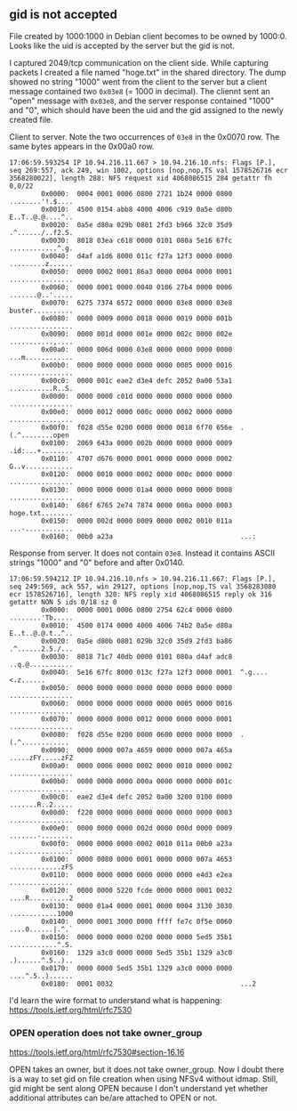 ## gid is not accepted

File created by 1000:1000 in Debian client becomes to be owned by 1000:0. Looks
like the uid is accepted by the server but the gid is not.

I captured 2049/tcp communication on the client side. While capturing packets
I created a file named "hoge.txt" in the shared directory. The dump showed no
string "1000" went from the client to the server but a client message contained
two `0x03e8` (= 1000 in decimal). The cliennt sent an "open" message with
`0x03e8`, and the server response contained "1000" and "0", which should have
been the uid and the gid assigned to the newly created file.

Client to server. Note the two occurrences of `03e8` in the 0x0070 row. The
same bytes appears in the 0x00a0 row.
```
17:06:59.593254 IP 10.94.216.11.667 > 10.94.216.10.nfs: Flags [P.], seq 269:557, ack 249, win 1002, options [nop,nop,TS val 1578526716 ecr 3568280022], length 288: NFS request xid 4068086515 284 getattr fh 0,0/22
        0x0000:  0004 0001 0006 0800 2721 1b24 0000 0800  ........'!.$....
        0x0010:  4500 0154 abb8 4000 4006 c919 0a5e d80b  E..T..@.@....^..
        0x0020:  0a5e d80a 029b 0801 2fd3 b966 32c0 35d9  .^....../..f2.5.
        0x0030:  8018 03ea c618 0000 0101 080a 5e16 67fc  ............^.g.
        0x0040:  d4af a1d6 8000 011c f27a 12f3 0000 0000  .........z......
        0x0050:  0000 0002 0001 86a3 0000 0004 0000 0001  ................
        0x0060:  0000 0001 0000 0040 0106 27b4 0000 0006  .......@..'.....
        0x0070:  6275 7374 6572 0000 0000 03e8 0000 03e8  buster..........
        0x0080:  0000 0009 0000 0018 0000 0019 0000 001b  ................
        0x0090:  0000 001d 0000 001e 0000 002c 0000 002e  ...........,....
        0x00a0:  0000 006d 0000 03e8 0000 0000 0000 0000  ...m............
        0x00b0:  0000 0000 0000 0000 0000 0005 0000 0016  ................
        0x00c0:  0000 001c eae2 d3e4 defc 2052 0a00 53a1  ...........R..S.
        0x00d0:  0000 0000 c01d 0000 0000 0000 0000 0000  ................
        0x00e0:  0000 0012 0000 000c 0000 0002 0000 0000  ................
        0x00f0:  f028 d55e 0200 0000 0000 0018 6f70 656e  .(.^........open
        0x0100:  2069 643a 0000 002b 0000 0000 0000 0009  .id:...+........
        0x0110:  4707 d676 0000 0001 0000 0000 0000 0002  G..v............
        0x0120:  0000 0010 0000 0002 0000 000c 0000 0000  ................
        0x0130:  0000 0000 0000 01a4 0000 0000 0000 0008  ................
        0x0140:  686f 6765 2e74 7874 0000 000a 0000 0003  hoge.txt........
        0x0150:  0000 002d 0000 0009 0000 0002 0010 011a  ...-............
        0x0160:  00b0 a23a                                ...:
```

Response from server. It does not contain `03e8`. Instead it contains ASCII
strings "1000" and "0" before and after 0x0140.
```
17:06:59.594212 IP 10.94.216.10.nfs > 10.94.216.11.667: Flags [P.], seq 249:569, ack 557, win 29127, options [nop,nop,TS val 3568283080 ecr 1578526716], length 320: NFS reply xid 4068086515 reply ok 316 getattr NON 5 ids 0/18 sz 0
        0x0000:  0000 0001 0006 0800 2754 62c4 0000 0800  ........'Tb.....
        0x0010:  4500 0174 0000 4000 4006 74b2 0a5e d80a  E..t..@.@.t..^..
        0x0020:  0a5e d80b 0801 029b 32c0 35d9 2fd3 ba86  .^......2.5./...
        0x0030:  8018 71c7 40db 0000 0101 080a d4af adc8  ..q.@...........
        0x0040:  5e16 67fc 8000 013c f27a 12f3 0000 0001  ^.g....<.z......
        0x0050:  0000 0000 0000 0000 0000 0000 0000 0000  ................
        0x0060:  0000 0000 0000 0000 0000 0005 0000 0016  ................
        0x0070:  0000 0000 0000 0012 0000 0000 0000 0001  ................
        0x0080:  f028 d55e 0200 0000 0600 0000 0000 0000  .(.^............
        0x0090:  0000 0000 007a 4659 0000 0000 007a 465a  .....zFY.....zFZ
        0x00a0:  0000 0006 0000 0002 0000 0010 0000 0002  ................
        0x00b0:  0000 0000 0000 000a 0000 0000 0000 001c  ................
        0x00c0:  eae2 d3e4 defc 2052 0a00 3200 0100 0000  .......R..2.....
        0x00d0:  f220 0000 0000 0000 0000 0000 0000 0003  ................
        0x00e0:  0000 0000 0000 002d 0000 000d 0000 0009  .......-........
        0x00f0:  0000 0000 0000 0002 0010 011a 00b0 a23a  ...............:
        0x0100:  0000 0080 0000 0001 0000 0000 007a 4653  .............zFS
        0x0110:  0000 0000 0000 0000 0000 0000 e4d3 e2ea  ................
        0x0120:  0000 0000 5220 fcde 0000 0000 0001 0032  ....R..........2
        0x0130:  0000 01a4 0000 0001 0000 0004 3130 3030  ............1000
        0x0140:  0000 0001 3000 0000 ffff fe7c 0f5e 0060  ....0......|.^.`
        0x0150:  0000 0000 0000 0200 0000 0000 5ed5 35b1  ............^.5.
        0x0160:  1329 a3c0 0000 0000 5ed5 35b1 1329 a3c0  .)......^.5..)..
        0x0170:  0000 0000 5ed5 35b1 1329 a3c0 0000 0000  ....^.5..)......
        0x0180:  0001 0032                                ...2
```

I'd learn the wire format to understand what is happening:
https://tools.ietf.org/html/rfc7530


### OPEN operation does not take owner_group

https://tools.ietf.org/html/rfc7530#section-16.16

OPEN takes an owner, but it does not take owner_group. Now I doubt there is a way to set gid on file creation when using NFSv4 without idmap. Still, gid might be sent along OPEN because I don't understand yet whether additional attributes can be/are attached to OPEN or not.

